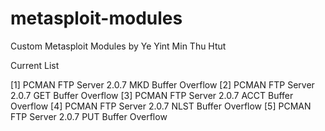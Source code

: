 # metasploit-modules

Custom Metasploit Modules by Ye Yint Min Thu Htut

Current List

[1] PCMAN FTP Server 2.0.7 MKD Buffer Overflow
[2] PCMAN FTP Server 2.0.7 GET Buffer Overflow
[3] PCMAN FTP Server 2.0.7 ACCT Buffer Overflow
[4] PCMAN FTP Server 2.0.7 NLST Buffer Overflow
[5] PCMAN FTP Server 2.0.7 PUT Buffer Overflow
